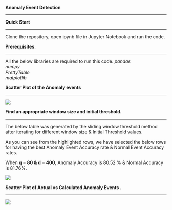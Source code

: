 
**Anomaly Event Detection**

***

**Quick Start**

***

Clone the repository, open ipynb file in Jupyter Notebook and run the code.

**Prerequisites**: 

***

All the below libraries are required to run this code.
*pandas*  
*numpy*  
*PrettyTable*  
*matplotlib*  


**Scatter Plot of the Anomaly events**

***


![ ](/HW2/Pictures/Anomaly_events.png  "Anomaly Events")

**Find an appropriate window size and initial threshold.**

***
The below table was generated by the sliding window threshold method after iterating for different window size & Initial Threshold values.

As you can see from the highlighted rows, we have selected the below rows for having the best Anomaly Event Accuracy rate & Normal Event Accuracy rates.  

When **q = 80 & d = 400**, Anomaly Accuracy is 80.52 % & Normal Accuracy is 81.76%.  


![ ](/HW2/Pictures/Accuracy_table.png  "Accuracy table")

**Scatter Plot of Actual vs Calculated Anomaly Events .**

***
![ ](/HW2/Pictures/Anomaly_Detection.png  "Anomaly Detection")





